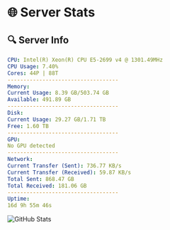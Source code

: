 # 🌐 Server Stats
## 🔍 Server Info
```yaml
CPU: Intel(R) Xeon(R) CPU E5-2699 v4 @ 1301.49MHz
CPU Usage: 7.40%
Cores: 44P | 88T
-----------------------------------
Memory:
Current Usage: 8.39 GB/503.74 GB
Available: 491.89 GB
-----------------------------------
Disk:
Current Usage: 29.27 GB/1.71 TB
Free: 1.60 TB
-----------------------------------
GPU:
No GPU detected
-----------------------------------
Network:
Current Transfer (Sent): 736.77 KB/s
Current Transfer (Received): 59.87 KB/s
Total Sent: 868.47 GB
Total Received: 181.06 GB
-----------------------------------
Uptime:
16d 9h 55m 46s
```
![GitHub Stats](https://img.shields.io/badge/Updated-2025-05-06_03:04:34-blue)